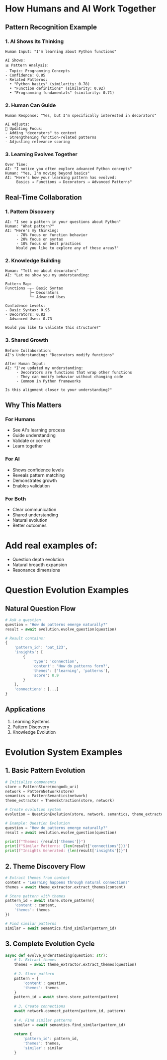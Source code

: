 # How Humans and AI Work Together

## Pattern Recognition Example

### 1. AI Shows Its Thinking
```
Human Input: "I'm learning about Python functions"

AI Shows:
📊 Pattern Analysis:
- Topic: Programming Concepts
- Confidence: 0.85
- Related Patterns:
  • "Python basics" (similarity: 0.78)
  • "Function definitions" (similarity: 0.92)
  • "Programming fundamentals" (similarity: 0.71)
```

### 2. Human Can Guide
```
Human Response: "Yes, but I'm specifically interested in decorators"

AI Adjusts:
🔄 Updating Focus:
- Adding "decorators" to context
- Strengthening function-related patterns
- Adjusting relevance scoring
```

### 3. Learning Evolves Together
```
Over Time:
AI: "I notice you often explore advanced Python concepts"
Human: "Yes, I'm moving beyond basics"
AI: "Here's how your learning pattern has evolved:
     Basics → Functions → Decorators → Advanced Patterns"
```

## Real-Time Collaboration

### 1. Pattern Discovery
```
AI: "I see a pattern in your questions about Python"
Human: "What pattern?"
AI: "Here's my thinking:
     - 70% focus on function behavior
     - 20% focus on syntax
     - 10% focus on best practices
     Would you like to explore any of these areas?"
```

### 2. Knowledge Building
```
Human: "Tell me about decorators"
AI: "Let me show you my understanding:

Pattern Map:
Functions ─┬─ Basic Syntax
           ├─ Decorators
           └─ Advanced Uses

Confidence Levels:
- Basic Syntax: 0.95
- Decorators: 0.82
- Advanced Uses: 0.73

Would you like to validate this structure?"
```

### 3. Shared Growth
```
Before Collaboration:
AI's Understanding: "Decorators modify functions"

After Human Input:
AI: "I've updated my understanding:
     - Decorators are functions that wrap other functions
     - They can modify behavior without changing code
     - Common in Python frameworks
     
Is this alignment closer to your understanding?"
```

## Why This Matters

### For Humans
- See AI's learning process
- Guide understanding
- Validate or correct
- Learn together

### For AI
- Shows confidence levels
- Reveals pattern matching
- Demonstrates growth
- Enables validation

### For Both
- Clear communication
- Shared understanding
- Natural evolution
- Better outcomes 

# Add real examples of:
- Question depth evolution
- Natural breadth expansion
- Resonance dimensions 

# Question Evolution Examples

## Natural Question Flow
```python
# Ask a question
question = "How do patterns emerge naturally?"
result = await evolution.evolve_question(question)

# Result contains:
{
    'pattern_id': 'pat_123',
    'insights': [
        {
            'type': 'connection',
            'content': 'How do patterns form?',
            'themes': ['learning', 'patterns'],
            'score': 0.9
        }
    ],
    'connections': [...]
}
```

## Applications
1. Learning Systems
2. Pattern Discovery
3. Knowledge Evolution 

# Evolution System Examples

## 1. Basic Pattern Evolution
```python
# Initialize components
store = PatternStore(mongodb_uri)
network = PatternNetwork(store)
semantics = PatternSemantics(network)
theme_extractor = ThemeExtraction(store, network)

# Create evolution system
evolution = QuestionEvolution(store, network, semantics, theme_extractor)

# Example: Question Evolution
question = "How do patterns emerge naturally?"
result = await evolution.evolve_question(question)

print(f"Themes: {result['themes']}")
print(f"Similar Patterns: {len(result['connections'])}")
print(f"Insights Generated: {len(result['insights'])}")
```

## 2. Theme Discovery Flow
```python
# Extract themes from content
content = "Learning happens through natural connections"
themes = await theme_extractor.extract_themes(content)

# Store pattern with themes
pattern_id = await store.store_pattern({
    'content': content,
    'themes': themes
})

# Find similar patterns
similar = await semantics.find_similar(pattern_id)
```

## 3. Complete Evolution Cycle
```python
async def evolve_understanding(question: str):
    # 1. Extract themes
    themes = await theme_extractor.extract_themes(question)
    
    # 2. Store pattern
    pattern = {
        'content': question,
        'themes': themes
    }
    pattern_id = await store.store_pattern(pattern)
    
    # 3. Create connections
    await network.connect_pattern(pattern_id, pattern)
    
    # 4. Find similar patterns
    similar = await semantics.find_similar(pattern_id)
    
    return {
        'pattern_id': pattern_id,
        'themes': themes,
        'similar': similar
    }
```